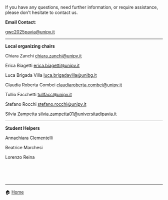 If you have any questions, need further information, or require assistance, please don't hesitate to contact us.

**Email Contact**:

<a href="mailto:gwc2025pavia@unipv.it" class="email-link">gwc2025pavia@unipv.it</a>

---
**Local organizing chairs**

Chiara Zanchi <a href="mailto:chiara.zanchi@unipv.it" class="email-link">chiara.zanchi@unipv.it</a>

Erica Biagetti <a href="mailto:erica.biagetti@unipv.it" class="email-link">erica.biagetti@unipv.it</a>

Luca Brigada Villa <a href="mailto:luca.brigadavilla@unibg.it" class="email-link">luca.brigadavilla@unibg.it</a>

Claudia Roberta Combei <a href="mailto:claudiaroberta.combei@unipv.it" class="email-link">claudiaroberta.combei@unipv.it</a>

Tullio Facchetti <a href="mailto:tullfacc@unipv.it" class="email-link">tullfacc@unipv.it</a>

Stefano Rocchi <a href="mailto:stefano.rocchi@unipv.it" class="email-link">stefano.rocchi@unipv.it</a>

Silvia Zampetta <a href="mailto:silvia.zampetta01@universitadipavia.it" class="email-link">silvia.zampetta01@universitadipavia.it</a>

---

**Student Helpers**

Annachiara Clementelli

Beatrice Marchesi

Lorenzo Reina

<br>
<br>
<br>

---

🏠 [Home](https://unipv-larl.github.io/GWC2025/)

